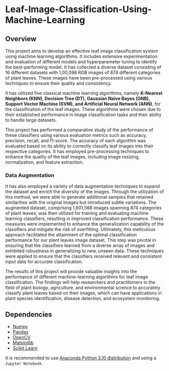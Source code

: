 # Leaf-Image-Classification-Using-Machine-Learning

## Overview

This project aims to develop an effective leaf image classification system using machine learning algorithms. It includes extensive experimentation and evaluation of different models and hyperparameter tuning to identify the best-performing model. It has collected a diverse dataset consisting of 16 different datasets with 1,00,098 RGB images of 874 different categories of plant leaves. These images have been pre-processed using various techniques to ensure their quality and consistency.

It has utilized five classical machine learning algorithms, namely **K-Nearest Neighbors (KNN), Decision Tree (DT), Gaussian Naïve Bayes (GNB), Support Vector Machine (SVM), and Artificial Neural Network (ANN)**, for the classification of the leaf images. These algorithms were chosen due to their established performance in image classification tasks and their ability to handle large datasets.

This project has performed a comparative study of the performance of these classifiers using various evaluation metrics such as accuracy, precision, recall, and f1-score. The accuracy of each algorithm was evaluated based on its ability to correctly classify leaf images into their respective categories. It has employed pre-processing techniques to enhance the quality of the leaf images, including image resizing, normalization, and feature extraction.

### Data Augmentation

It has also employed a variety of data augmentation techniques to expand the dataset and enrich the diversity of the images. Through the utilization of this method, we were able to generate additional samples that retained similarities with the original images but introduced subtle variations. The augmented dataset, comprising 1,601,568 images spanning 874 categories of plant leaves, was then utilized for training and evaluating machine learning classifiers, resulting in improved classification performance. These measures were implemented to enhance the generalization capability of the classifiers and mitigate the risk of overfitting. Ultimately, this meticulous approach facilitated the attainment of the optimal classification performance for our plant leaves image dataset. This step was pivotal in ensuring that the classifiers learned from a diverse array of images and exhibited robustness in generalizing to new, unseen data. These techniques were applied to ensure that the classifiers received relevant and consistent input data for accurate classification.

The results of this project will provide valuable insights into the performance of different machine-learning algorithms for leaf image classification. The findings will help researchers and practitioners in the field of plant biology, agriculture, and environmental science to accurately classify plant leaves based on their images, which can have applications in plant species identification, disease detection, and ecosystem monitoring.

## Dependencies

* [Numpy](http://www.numpy.org)
* [Pandas](https://pandas.pydata.org)
* [OpenCV](https://opencv.org)
* [Matplotlib](https://matplotlib.org)
* [Scikit Learn](http://scikit-learn.org/)

It is recommended to use [Anaconda Python 3.10 distribution](https://www.anaconda.com) and using a `Jupyter Notebook`.
